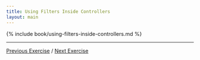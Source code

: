 ```yaml
---
title: Using Filters Inside Controllers
layout: main
---
```


{% include book/using-filters-inside-controllers.md %}

---

[Previous Exercise](ex6.html) / [Next Exercise](ex8.html)